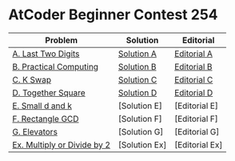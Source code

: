 # AtCoder Beginner Contest 254

| Problem | Solution | Editorial |
|----|----|----|
|[A. Last Two Digits](https://atcoder.jp/contests/abc254/tasks/abc254_a)|[Solution A](a.cpp)|[Editorial A](a.md)|
|[B. Practical Computing](https://atcoder.jp/contests/abc254/tasks/abc254_b)|[Solution B](b.cpp)|[Editorial B](b.md)|
|[C. K Swap](https://atcoder.jp/contests/abc254/tasks/abc254_c)|[Solution C](c.cpp)|[Editorial C](c.md)|
|[D. Together Square](https://atcoder.jp/contests/abc254/tasks/abc254_d)|[Solution D](d.cpp)|[Editorial D](d.md)|
|[E. Small d and k](https://atcoder.jp/contests/abc254/tasks/abc254_e)|[Solution E]|[Editorial E]|
|[F. Rectangle GCD](https://atcoder.jp/contests/abc254/tasks/abc254_f)|[Solution F]|[Editorial F]|
|[G. Elevators](https://atcoder.jp/contests/abc254/tasks/abc254_g)|[Solution G]|[Editorial G]|
|[Ex. Multiply or Divide by 2](https://atcoder.jp/contests/abc254/tasks/abc254_h)|[Solution Ex]|[Editorial Ex]|
